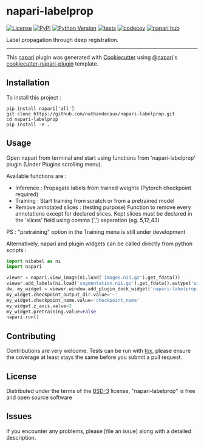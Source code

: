 # napari-labelprop

[![License](https://img.shields.io/pypi/l/napari-labelprop.svg?color=green)](https://github.com/nathandecaux/napari-labelprop/raw/main/LICENSE)
[![PyPI](https://img.shields.io/pypi/v/napari-labelprop.svg?color=green)](https://pypi.org/project/napari-labelprop)
[![Python Version](https://img.shields.io/pypi/pyversions/napari-labelprop.svg?color=green)](https://python.org)
[![tests](https://github.com/nathandecaux/napari-labelprop/workflows/tests/badge.svg)](https://github.com/nathandecaux/napari-labelprop/actions)
[![codecov](https://codecov.io/gh/nathandecaux/napari-labelprop/branch/main/graph/badge.svg)](https://codecov.io/gh/nathandecaux/napari-labelprop)
[![napari hub](https://img.shields.io/endpoint?url=https://api.napari-hub.org/shields/napari-labelprop)](https://napari-hub.org/plugins/napari-labelprop)

Label propagation through deep registration.

----------------------------------

This [napari] plugin was generated with [Cookiecutter] using [@napari]'s [cookiecutter-napari-plugin] template.

<!--
Don't miss the full getting started guide to set up your new package:
https://github.com/napari/cookiecutter-napari-plugin#getting-started

and review the napari docs for plugin developers:
https://napari.org/plugins/stable/index.html
-->

## Installation

To install this project :

    pip install napari['all']
    git clone https://github.com/nathandecaux/napari-labelprop.git
    cd napari-labelprop
    pip install -e .


## Usage

Open napari from terminal and start using functions from 'napari-labelprop' plugin (Under Plugins scrolling menu). 

Available functions are :
- Inference : Propagate labels from trained weights (Pytorch checkpoint required)
- Training : Start training from scratch or from a pretrained model
- Remove annotated slices : (testing purpose) Function to remove every annotations except for declared slices. Kept slices must be declared in the 'slices' field using comma (',') separation (eg. 5,12,43)

PS : "pretraining" option in the Training menu is still under development

Alternatively, napari and plugin widgets can be called directly from python scripts : 

```python
import nibabel as ni
import napari

viewer = napari.view_image(ni.load('images.nii.gz').get_fdata())
viewer.add_labels(ni.load('segmentation.nii.gz').get_fdata().astype('uint8'))
dw, my_widget = viewer.window.add_plugin_dock_widget('napari-labelprop', 'Training')
my_widget.checkpoint_output_dir.value='~'
my_widget.checkpoint_name.value='checkpoint_name'
my_widget.z_axis.value=2
my_widget.pretraining.value=False
napari.run()
```

## Contributing

Contributions are very welcome. Tests can be run with [tox], please ensure
the coverage at least stays the same before you submit a pull request.

## License

Distributed under the terms of the [BSD-3] license,
"napari-labelprop" is free and open source software

## Issues

If you encounter any problems, please [file an issue] along with a detailed description.

[napari]: https://github.com/napari/napari
[Cookiecutter]: https://github.com/audreyr/cookiecutter
[@napari]: https://github.com/napari
[MIT]: http://opensource.org/licenses/MIT
[BSD-3]: http://opensource.org/licenses/BSD-3-Clause
[GNU GPL v3.0]: http://www.gnu.org/licenses/gpl-3.0.txt
[GNU LGPL v3.0]: http://www.gnu.org/licenses/lgpl-3.0.txt
[Apache Software License 2.0]: http://www.apache.org/licenses/LICENSE-2.0
[Mozilla Public License 2.0]: https://www.mozilla.org/media/MPL/2.0/index.txt
[cookiecutter-napari-plugin]: https://github.com/napari/cookiecutter-napari-plugin

[napari]: https://github.com/napari/napari
[tox]: https://tox.readthedocs.io/en/latest/
[pip]: https://pypi.org/project/pip/
[PyPI]: https://pypi.org/
